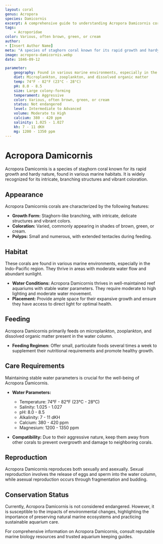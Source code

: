 ```yaml
---
layout: coral
genus: Acropora
species: Damicornis
excerpt: A comprehensive guide to understanding Acropora Damicornis corals, their habitat, care requirements, and conservation status.
tags:
    - Acroporidae
color: Various, often brown, green, or cream
author:
- [Insert Author Name]
meta: "A species of staghorn coral known for its rapid growth and hardy nature, found in various marine habitats."
image: acropora-damicornis.webp
date: 1846-09-12

parameter:
    geography: Found in various marine environments, especially in the Indo-Pacific region
    diet: Microplankton, zooplankton, and dissolved organic matter
    temp: 74°F - 82°F (23°C - 28°C)
    pH: 8.0 - 8.5
    size: Large colony-forming
    temperament: Aggressive
    color: Various, often brown, green, or cream
    status: Not endangered
    level: Intermediate to Advanced
    volume: Moderate to High
    calcium: 380 - 420 ppm
    salinity: 1.025 - 1.027
    kh: 7 - 11 dKH
    mg: 1200 - 1350 ppm
---
```


# Acropora Damicornis

Acropora Damicornis is a species of staghorn coral known for its rapid growth and hardy nature, found in various marine habitats. It is widely recognized for its intricate, branching structures and vibrant coloration.

## Appearance

Acropora Damicornis corals are characterized by the following features:

- **Growth Form:** Staghorn-like branching, with intricate, delicate structures and vibrant colors.
- **Coloration:** Varied, commonly appearing in shades of brown, green, or cream.
- **Polyps:** Small and numerous, with extended tentacles during feeding.

## Habitat

These corals are found in various marine environments, especially in the Indo-Pacific region. They thrive in areas with moderate water flow and abundant sunlight.

- **Water Conditions:** Acropora Damicornis thrives in well-maintained reef aquariums with stable water parameters. They require moderate to high lighting and moderate water movement.
- **Placement:** Provide ample space for their expansive growth and ensure they have access to direct light for optimal health.

## Feeding

Acropora Damicornis primarily feeds on microplankton, zooplankton, and dissolved organic matter present in the water column.

- **Feeding Regimen:** Offer small, particulate foods several times a week to supplement their nutritional requirements and promote healthy growth.

## Care Requirements

Maintaining stable water parameters is crucial for the well-being of Acropora Damicornis.

- **Water Parameters:**
  - Temperature: 74°F - 82°F (23°C - 28°C)
  - Salinity: 1.025 - 1.027
  - pH: 8.0 - 8.5
  - Alkalinity: 7 - 11 dKH
  - Calcium: 380 - 420 ppm
  - Magnesium: 1200 - 1350 ppm

- **Compatibility:** Due to their aggressive nature, keep them away from other corals to prevent overgrowth and damage to neighboring corals.

## Reproduction

Acropora Damicornis reproduces both sexually and asexually. Sexual reproduction involves the release of eggs and sperm into the water column, while asexual reproduction occurs through fragmentation and budding.

## Conservation Status

Currently, Acropora Damicornis is not considered endangered. However, it is susceptible to the impacts of environmental changes, highlighting the importance of preserving natural marine ecosystems and practicing sustainable aquarium care.

For comprehensive information on Acropora Damicornis, consult reputable marine biology resources and trusted aquarium keeping guides.
